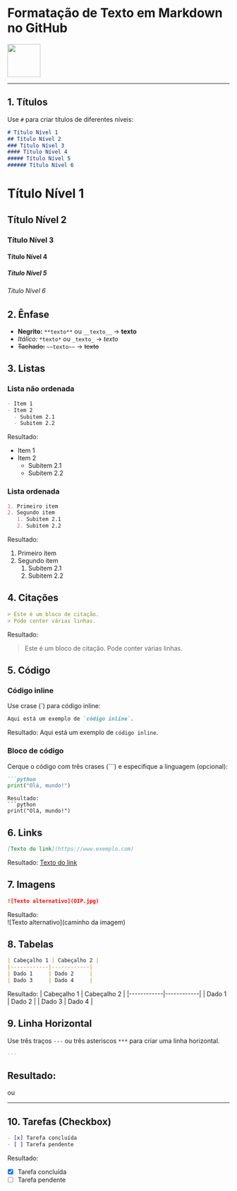 # Formatação de Texto em Markdown no GitHub 
<img src="https://cdn.jsdelivr.net/gh/devicons/devicon@latest/icons/github/github-original.svg" width="75" height="75">

-----

## 1. Títulos
Use `#` para criar títulos de diferentes níveis:

```markdown
# Título Nível 1
## Título Nível 2
### Título Nível 3
#### Título Nível 4
##### Título Nível 5
###### Título Nível 6
```
# Título Nível 1
## Título Nível 2
### Título Nível 3
#### Título Nível 4
##### Título Nível 5
###### Título Nível 6

## 2. Ênfase

- **Negrito:** `**texto**` ou `__texto__` → **texto**
- *Itálico:* `*texto*` ou `_texto_` → *texto*
- ~~Tachado:~~ `~~texto~~` → ~~texto~~

## 3. Listas

### Lista não ordenada
```markdown
- Item 1
- Item 2
  - Subitem 2.1
  - Subitem 2.2
```
Resultado:
- Item 1
- Item 2
  - Subitem 2.1
  - Subitem 2.2

### Lista ordenada
```markdown
1. Primeiro item
2. Segundo item
   1. Subitem 2.1
   2. Subitem 2.2
```
Resultado:
1. Primeiro item
2. Segundo item
   1. Subitem 2.1
   2. Subitem 2.2

## 4. Citações
```markdown
> Este é um bloco de citação.
> Pode conter várias linhas.
```
Resultado:
> Este é um bloco de citação.
> Pode conter várias linhas.

## 5. Código

### Código inline
Use crase (`) para código inline:  
```markdown
Aqui está um exemplo de `código inline`.
```
Resultado: Aqui está um exemplo de `código inline`.

### Bloco de código

Cerque o código com três crases (```) e especifique a linguagem (opcional):
```markdown
```python
print("Olá, mundo!")
```
```
Resultado:
```python
print("Olá, mundo!")
```

## 6. Links

```markdown
[Texto do link](https://www.exemplo.com)
```
Resultado: [Texto do link](https://www.exemplo.com)

## 7. Imagens

```markdown
![Texto alternativo](OIP.jpg)
```
Resultado:  
![Texto alternativo](caminho da imagem)

<!-- ![Texto alternativo](image2.gif) -->

## 8. Tabelas
```markdown
| Cabeçalho 1 | Cabeçalho 2 |
|------------|------------|
| Dado 1     | Dado 2     |
| Dado 3     | Dado 4     |
```
Resultado:
| Cabeçalho 1 | Cabeçalho 2 |
|------------|------------|
| Dado 1     | Dado 2     |
| Dado 3     | Dado 4     |

## 9. Linha Horizontal
Use três traços `---` ou três asteriscos `***` para criar uma linha horizontal.
```markdown
---
```
Resultado:
---
ou
***

## 10. Tarefas (Checkbox)
```markdown
- [x] Tarefa concluída
- [ ] Tarefa pendente
```
Resultado:
- [x] Tarefa concluída
- [ ] Tarefa pendente
